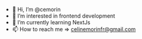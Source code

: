 - 👋 Hi, I’m @cemorin
- 👀 I’m interested in frontend development
- 🌱 I’m currently learning NextJs
- 📫 How to reach me => celinemorinfr@gmail.com

<!---
cemorin/cemorin is a ✨ special ✨ repository because its `README.md` (this file) appears on your GitHub profile.
You can click the Preview link to take a look at your changes.
--->
